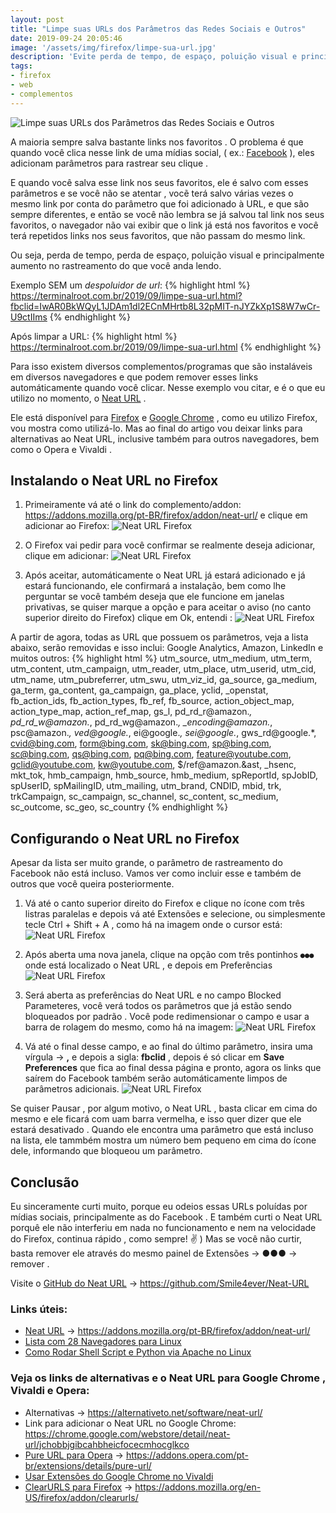 ```yaml
---
layout: post
title: "Limpe suas URLs dos Parâmetros das Redes Sociais e Outros"
date: 2019-09-24 20:05:46
image: '/assets/img/firefox/limpe-sua-url.jpg'
description: 'Evite perda de tempo, de espaço, poluição visual e principalmente rastreamento do que você anda lendo.'
tags:
- firefox
- web
- complementos
---
```


![Limpe suas URLs dos Parâmetros das Redes Sociais e Outros](/assets/img/firefox/limpe-sua-url.jpg)

A maioria sempre salva bastante links nos favoritos . O problema é que quando você clica nesse link de uma mídias social, ( ex.: [Facebook](https://www.facebook.com/groups/TerminalRootTV/) ), eles adicionam parâmetros para rastrear seu clique .

E quando você salva esse link nos seus favoritos, ele é salvo com esses parâmetros e se você não se atentar , vocẽ terá salvo várias vezes o mesmo link por conta do parâmetro que foi adicionado à URL, e que são sempre diferentes, e então se você não lembra se já salvou tal link nos seus favoritos, o navegador não vai exibir que o link já está nos favoritos e você terá repetidos links nos seus favoritos, que não passam do mesmo link.

Ou seja, perda de tempo, perda de espaço, poluição visual e principalmente aumento no rastreamento do que você anda lendo.

Exemplo SEM um *despoluidor de url*:
{% highlight html %}
https://terminalroot.com.br/2019/09/limpe-sua-url.html?fbclid=IwAR0BkWQyL1JDAm1dl2ECnMHrtb8L32pMIT-nJYZkXp1S8W7wCr-U9ctIIms
{% endhighlight %}

Após limpar a URL:
{% highlight html %}
https://terminalroot.com.br/2019/09/limpe-sua-url.html
{% endhighlight %}

Para isso existem diversos complementos/programas que são instaláveis em diversos navegadores e que podem remover esses links automáticamente quando você clicar. Nesse exemplo vou citar, e é o que eu utilizo no momento, o [Neat URL](https://addons.mozilla.org/pt-BR/firefox/addon/neat-url/) .

Ele está disponível para [Firefox](https://terminalroot.com.br/2014/09/complementos-uteis-para-firefox.html) e [Google Chrome](https://terminalroot.com.br/2016/04/lista-com-28-navegadores-para-linux.html) , como eu utilizo Firefox, vou mostra como utilizá-lo. Mas ao final do artigo vou deixar links para alternativas ao Neat URL, inclusive também para outros navegadores, bem como o Opera e Vivaldi .

## Instalando o Neat URL no Firefox

1. Primeiramente vá até o link do complemento/addon: <https://addons.mozilla.org/pt-BR/firefox/addon/neat-url/> e clique em adicionar ao Firefox:
![Neat URL Firefox](/assets/img/firefox/adicionar-ao-firefox.png)

2. O Firefox vai pedir para você confirmar se realmente deseja adicionar, clique em adicionar:
![Neat URL Firefox](/assets/img/firefox/adicionar.png)

3. Após aceitar, automáticamente o Neat URL já estará adicionado e já estará funcionando, ele confirmará a instalação, bem como lhe perguntar se você também deseja que ele funcione em janelas privativas, se quiser marque a opção e para aceitar o aviso (no canto superior direito do Firefox) clique em Ok, entendi :
![Neat URL Firefox](/assets/img/firefox/ok-entendi.png)

A partir de agora, todas as URL que possuem os parâmetros, veja a lista abaixo, serão removidas e isso inclui: Google Analytics, Amazon, LinkedIn e muitos outros:
{% highlight html %}
utm_source, utm_medium, utm_term, utm_content, utm_campaign, utm_reader, utm_place, utm_userid, 
utm_cid, utm_name, utm_pubreferrer, utm_swu, utm_viz_id, ga_source, ga_medium, ga_term, ga_content, 
ga_campaign, ga_place, yclid, _openstat, fb_action_ids, fb_action_types, fb_ref, fb_source, 
action_object_map, action_type_map, action_ref_map, gs_l, pd_rd_r@amazon.*, pd_rd_w@amazon.*, 
pd_rd_wg@amazon.*, _encoding@amazon.*, psc@amazon.*, ved@google.*, ei@google.*, sei@google.*, 
gws_rd@google.*, cvid@bing.com, form@bing.com, sk@bing.com, sp@bing.com, sc@bing.com, qs@bing.com, 
pq@bing.com, feature@youtube.com, gclid@youtube.com, kw@youtube.com, $/ref@amazon.&ast, _hsenc, mkt_tok, 
hmb_campaign, hmb_source, hmb_medium, spReportId, spJobID, spUserID, spMailingID, utm_mailing, 
utm_brand, CNDID, mbid, trk, trkCampaign, sc_campaign, sc_channel, sc_content, sc_medium, 
sc_outcome, sc_geo, sc_country
{% endhighlight %}

<script async src="https://pagead2.googlesyndication.com/pagead/js/adsbygoogle.js"></script>
<!-- Informat -->
<ins class="adsbygoogle"
     style="display:block"
     data-ad-client="ca-pub-2838251107855362"
     data-ad-slot="2327980059"
     data-ad-format="auto"
     data-full-width-responsive="true"></ins>
<script>
(adsbygoogle = window.adsbygoogle || []).push({});
</script>

## Configurando o Neat URL no Firefox

Apesar da lista ser muito grande, o parâmetro de rastreamento do Facebook não está incluso. Vamos ver como incluir esse e também de outros que você queira posteriormente.

1. Vá até o canto superior direito do Firefox e clique no ícone com três listras paralelas e depois vá até Extensões e selecione, ou simplesmente tecle Ctrl + Shift + A , como há na imagem onde o cursor está:
![Neat URL Firefox](/assets/img/firefox/extensoes.png)

2. Após aberta uma nova janela, clique na opção com três pontinhos `●●●` onde está localizado o Neat URL , e depois em Preferências
![Neat URL Firefox](/assets/img/firefox/preferencias.png)

3. Será aberta as preferências do Neat URL e no campo Blocked Parameteres, você verá todos os parâmetros que já estão sendo bloqueados por padrão . Você pode redimensionar o campo e usar a barra de rolagem do mesmo, como há na imagem:
![Neat URL Firefox](/assets/img/firefox/blocked-fbclid.png)

4. Vá até o final desse campo, e ao final do último parâmetro, insira uma vírgula → **,** e depois a sigla: **fbclid** , depois é só clicar em **Save Preferences** que fica ao final dessa página e pronto, agora os links que saírem do Facebook também serão automáticamente limpos de parâmetros adicionais.
![Neat URL Firefox](/assets/img/firefox/save-preferences.png)

Se quiser Pausar , por algum motivo, o Neat URL , basta clicar em cima do mesmo e ele ficará com uam barra vermelha, e isso quer dizer que ele estará desativado . Quando ele encontra uma parâmetro que está incluso na lista, ele tammbém mostra um número bem pequeno em cima do ícone dele, informando que bloqueou um parâmetro.

## Conclusão

Eu sinceramente curti muito, porque eu odeios essas URLs poluídas por mídias sociais, principalmente as do Facebook . E também curti o Neat URL porquê ele não interferiu em nada no funcionamento e nem na velocidade do Firefox, continua rápido , como sempre! ✌ ) Mas se você não curtir, basta remover ele através do mesmo painel de Extensões → ●●● → remover .

Visite o [GitHub do Neat URL](https://github.com/Smile4ever/Neat-URL) → <https://github.com/Smile4ever/Neat-URL>

### Links úteis:

+ [Neat URL](https://addons.mozilla.org/pt-BR/firefox/addon/neat-url/) → <https://addons.mozilla.org/pt-BR/firefox/addon/neat-url/>
+ [Lista com 28 Navegadores para Linux](http://bit.ly/2mV7mKd)
+ [Como Rodar Shell Script e Python via Apache no Linux](https://www.youtube.com/watch?v=5hQyfXIMviM)

### Veja os links de alternativas e o Neat URL para Google Chrome , Vivaldi e Opera:

+ Alternativas → <https://alternativeto.net/software/neat-url/>
+ Link para adicionar o Neat URL no Google Chrome: <https://chrome.google.com/webstore/detail/neat-url/jchobbjgibcahbheicfocecmhocglkco>
+ [Pure URL para Opera](https://addons.opera.com/pt-br/extensions/details/pure-url/) → <https://addons.opera.com/pt-br/extensions/details/pure-url/>
+ [Usar Extensões do Google Chrome no Vivaldi](https://vivaldi.com/blog/chrome-web-store-extensions-in-vivaldi-browser/)
+ [ClearURLS para Firefox](https://addons.mozilla.org/en-US/firefox/addon/clearurls/) → <https://addons.mozilla.org/en-US/firefox/addon/clearurls/>
    
